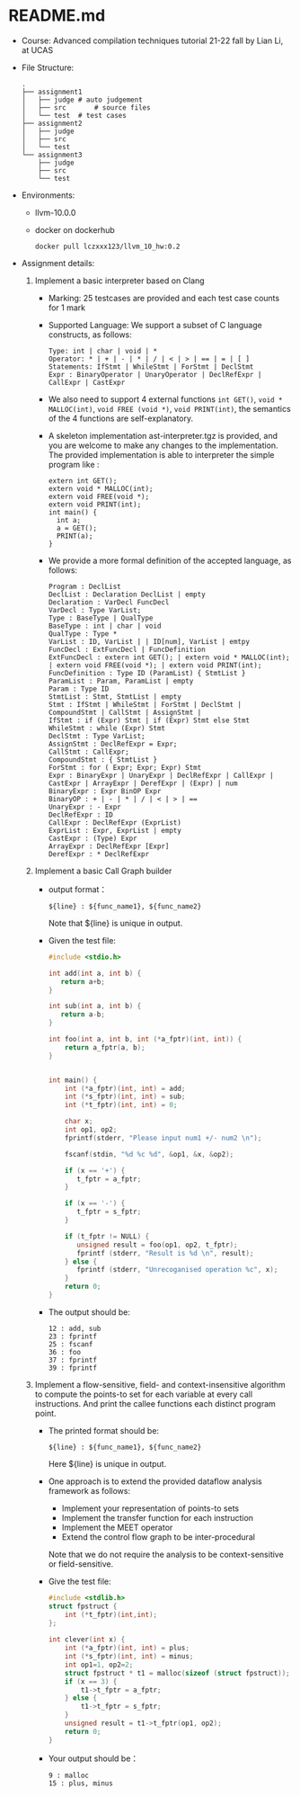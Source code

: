 # README.md

* Course:  Advanced compilation techniques tutorial 21-22 fall by Lian Li,  at UCAS

* File Structure:

  ```shell
  .
  ├── assignment1
  │   ├── judge	# auto judgement
  │   ├── src		# source files
  │   └── test	# test cases
  ├── assignment2
  │   ├── judge
  │   ├── src
  │   └── test
  └── assignment3
      ├── judge
      ├── src
      └── test
  ```

* Environments:

  * llvm-10.0.0

  * docker on dockerhub

    ```shell
    docker pull lczxxx123/llvm_10_hw:0.2
    ```

* Assignment details:

  1. Implement a basic interpreter based on Clang

     * Marking: 25 testcases are provided and each test case counts for 1 mark

     * Supported Language: We support a subset of C language constructs, as follows: 

       ```
       Type: int | char | void | *
       Operator: * | + | - | * | / | < | > | == | = | [ ] 
       Statements: IfStmt | WhileStmt | ForStmt | DeclStmt 
       Expr : BinaryOperator | UnaryOperator | DeclRefExpr | CallExpr | CastExpr 
       ```

     * We also need to support 4 external functions `int GET()`, `void * MALLOC(int)`, `void FREE (void *)`, `void PRINT(int)`, the semantics of the 4 functions are self-explanatory. 

     * A skeleton implementation ast-interpreter.tgz is provided, and you are welcome to make any changes to the implementation. The provided implementation is able to interpreter the simple program like : 

       ```
       extern int GET();
       extern void * MALLOC(int);
       extern void FREE(void *);
       extern void PRINT(int);
       int main() {
         int a;
         a = GET();
         PRINT(a);
       }
       ```

     * We provide a more formal definition of the accepted language, as follows: 

       ```
       Program : DeclList
       DeclList : Declaration DeclList | empty
       Declaration : VarDecl FuncDecl
       VarDecl : Type VarList;
       Type : BaseType | QualType
       BaseType : int | char | void
       QualType : Type * 
       VarList : ID, VarList | | ID[num], VarList | emtpy
       FuncDecl : ExtFuncDecl | FuncDefinition
       ExtFuncDecl : extern int GET(); | extern void * MALLOC(int); | extern void FREE(void *); | extern void PRINT(int);
       FuncDefinition : Type ID (ParamList) { StmtList }
       ParamList : Param, ParamList | empty
       Param : Type ID
       StmtList : Stmt, StmtList | empty
       Stmt : IfStmt | WhileStmt | ForStmt | DeclStmt | CompoundStmt | CallStmt | AssignStmt | 
       IfStmt : if (Expr) Stmt | if (Expr) Stmt else Stmt
       WhileStmt : while (Expr) Stmt
       DeclStmt : Type VarList;
       AssignStmt : DeclRefExpr = Expr;
       CallStmt : CallExpr;
       CompoundStmt : { StmtList }
       ForStmt : for ( Expr; Expr; Expr) Stmt
       Expr : BinaryExpr | UnaryExpr | DeclRefExpr | CallExpr | CastExpr | ArrayExpr | DerefExpr | (Expr) | num
       BinaryExpr : Expr BinOP Expr
       BinaryOP : + | - | * | / | < | > | ==
       UnaryExpr : - Expr
       DeclRefExpr : ID
       CallExpr : DeclRefExpr (ExprList)
       ExprList : Expr, ExprList | empty
       CastExpr : (Type) Expr
       ArrayExpr : DeclRefExpr [Expr]
       DerefExpr : * DeclRefExpr
       ```

  2. Implement a basic Call Graph builder

     * output format：

       ```
       ${line} : ${func_name1}, ${func_name2} 
       ```

       Note that ​\${line} is unique in output.

     * Given the test file:

       ```c
       #include <stdio.h>
       
       int add(int a, int b) {
          return a+b;
       }
       
       int sub(int a, int b) {
          return a-b;
       }
       
       int foo(int a, int b, int (*a_fptr)(int, int)) {
           return a_fptr(a, b);
       }
       
       
       int main() {
           int (*a_fptr)(int, int) = add;
           int (*s_fptr)(int, int) = sub;
           int (*t_fptr)(int, int) = 0;
       
           char x;
           int op1, op2;
           fprintf(stderr, "Please input num1 +/- num2 \n");
       
           fscanf(stdin, "%d %c %d", &op1, &x, &op2);
       
           if (x == '+') {
              t_fptr = a_fptr;
           }
       
           if (x == '-') {
              t_fptr = s_fptr;
           }
       
           if (t_fptr != NULL) {
              unsigned result = foo(op1, op2, t_fptr);
              fprintf (stderr, "Result is %d \n", result);
           } else {
              fprintf (stderr, "Unrecoganised operation %c", x);
           }
           return 0;
       }
       
       ```

     * The output should be:

       ```
       12 : add, sub
       23 : fprintf
       25 : fscanf
       36 : foo
       37 : fprintf
       39 : fprintf
       ```

  3. Implement a flow-sensitive, field- and context-insensitive algorithm to compute the points-to set for each variable at every call instructions. And print the callee functions each distinct program point.

     * The printed format should be:

       ```
       ${line} : ${func_name1}, ${func_name2}
       ```

        Here ${line} is unique in output.

     * One approach is to extend the provided dataflow analysis framework as follows: 

       * Implement your representation of points-to sets
       * Implement the transfer function for each instruction
       * Implement the MEET operator
       * Extend the control flow graph to be inter-procedural

       Note that we do not require the analysis to be context-sensitive or field-sensitive.

     * Give the test file:

       ```c
       #include <stdlib.h>
       struct fpstruct {
           int (*t_fptr)(int,int);
       };
              
       int clever(int x) {
           int (*a_fptr)(int, int) = plus;
           int (*s_fptr)(int, int) = minus;
           int op1=1, op2=2;
           struct fpstruct * t1 = malloc(sizeof (struct fpstruct));
           if (x == 3) {
               t1->t_fptr = a_fptr;  
           } else {
               t1->t_fptr = s_fptr;
           } 
           unsigned result = t1->t_fptr(op1, op2);
           return 0;
       }
       ```

     * Your output should be：

       ```
       9 : malloc
       15 : plus, minus
       ```